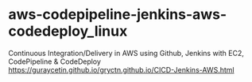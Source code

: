 # aws-codepipeline-jenkins-aws-codedeploy_linux
Continuous Integration/Delivery in AWS using Github, Jenkins with EC2, CodePipeline & CodeDeploy
<br>https://guraycetin.github.io/gryctn.github.io/CICD-Jenkins-AWS.html
